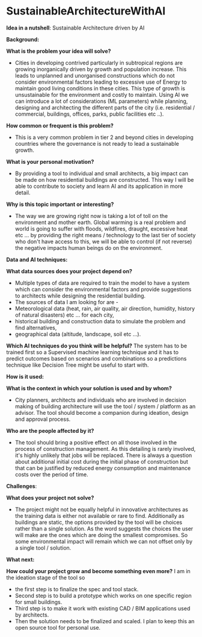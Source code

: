 # SustainableArchitectureWithAI

**Idea in a nutshell**: Sustainable Architecture driven by AI

**Background:**

**What is the problem your idea will solve?** 
- Cities in developing contrived particularly in subtropical regions are growing inorganically driven by growth and population increase. This leads to unplanned and unorganised constructions which do not consider environmental factors leading to excessive use of Energy to maintain good living conditions in these cities. This type of growth is unsustainable for the environment and costly to maintain. Using AI we can introduce a lot of considerations (ML parameters) while planning, designing and architecting the different parts of the city (i.e. residential / commercial,  buildings, offices, parks, public facilities etc ..).

**How common or frequent is this problem?** 
- This is a very common problem in tier 2 and beyond cities in developing countries where the governance is not ready to lead a sustainable growth.

**What is your personal motivation?** 
- By providing a tool to individual and small architects, a big impact can be made on how residential buildings are constructed. This way I will be able to contribute to society and learn AI and its application in more detail.

**Why is this topic important or interesting?** 
- The way we are growing right now is taking a lot of toll on the environment and mother earth. Global warming is a real problem and world is going to suffer with floods, wildfires, draught, excessive heat etc … by providing the right means / technology to the last tier of society who don't have access to this, we will be able to control (if not reverse) the negative impacts human beings do on the environment.

**Data and AI techniques:**

**What data sources does your project depend on?** 
- Multiple  types of data are required to train the model to have a system which can consider the environmental factors and provide suggestions to architects while designing the residential building.
- The sources of data I am looking for are -
-    Meteorological data (heat, rain, air quality, air direction, humidity, history of natural disasters) etc … for each city,
-    historical building and construction data to simulate the problem and find alternatives,
-    geographical data (altitude, landscape, soil etc …).

**Which AI techniques do you think will be helpful?** 
The system has to be trained first so a Supervised machine learning technique and it has to predict outcomes based on scenarios and combinations so a predictions technique like Decision Tree might be useful to start with.

**How is it used:**

**What is the context in which your solution is used and by whom?** 
- City planners, architects and individuals who are involved in decision making of building architecture will use the tool / system / platform as an advisor. The tool should become a companion during ideation, design and approval process.

**Who are the people affected by it?**
- The tool should bring a positive effect on all those involved in the process of construction management. As this detailing is rarely involved, it's highly unlikely that jobs will be replaced. There is always a question about additional initial cost during the initial phase of construction but that can be justified by reduced energy consumption and maintenance costs over the period of time.

**Challenges**: 

**What does your project not solve?**
- The project might not be equally helpful in innovative architectures as the training data is either not available or rare to find. Additionally as buildings are static, the options provided by the tool will be choices rather than a single solution. As the word suggests the choices the user will make are the ones which are doing the smallest compromises. So some environmental impact will remain which we can not offset only by a single tool / solution.

**What next:**

**How could your project grow and become something even more?**
I am in the ideation stage of the tool so
-   the first step is to finalize the spec and tool stack.
-   Second step is to build a prototype which works on one specific region for small buildings.
-   Third step is to make it work with existing CAD / BIM applications used by architects.
-   Then the solution needs to be finalized and scaled.
I plan to keep this an open source tool for personal use.
